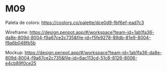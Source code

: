 
# M09
Paleta de colors: https://coolors.co/palette/dce0d9-fbf6ef-ead7c3

Wireframe: https://design.penpot.app/#/workspace?team-id=1ab1fa36-da8e-809d-8004-f9a67ce2c735&file-id=f5fe9278-89db-81e9-8004-f9a6b048fb5b

Mockup: https://design.penpot.app/#/workspace?team-id=1ab1fa36-da8e-809d-8004-f9a67ce2c735&file-id=6ac113cd-51c8-8126-8006-e4cb89f0ce25